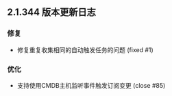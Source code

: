## 2.1.344 版本更新日志

### 修复
  - 修复重复收集相同的自动触发任务的问题 (fixed #1)
### 优化
  - 支持使用CMDB主机监听事件触发订阅变更 (close #85)